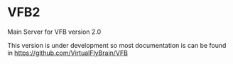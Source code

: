 # VFB2

Main Server for VFB version 2.0

This version is under development so most documentation is can be found in https://github.com/VirtualFlyBrain/VFB 



